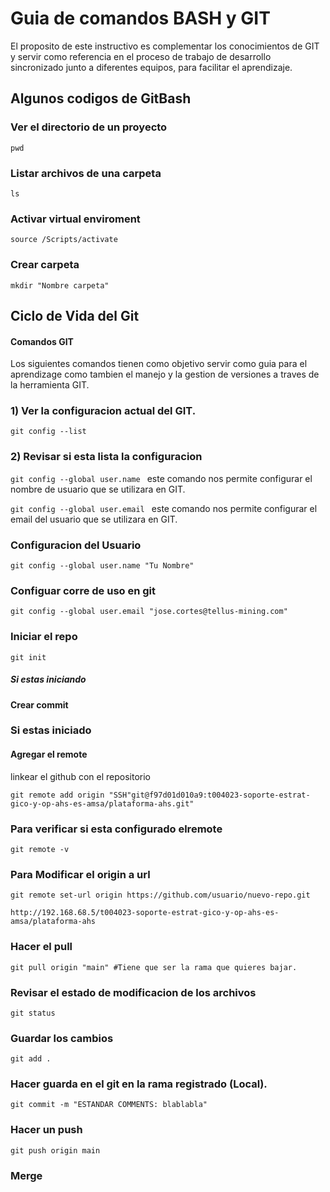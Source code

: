 # Guia de comandos BASH y GIT
El proposito de este instructivo es complementar los conocimientos de GIT y servir como referencia en el proceso de trabajo de desarrollo sincronizado junto a diferentes equipos, para facilitar el aprendizaje.

## Algunos codigos de GitBash 

### Ver el directorio de un proyecto
`pwd` 

###  Listar archivos de una carpeta
`ls`

### Activar virtual enviroment
`source /Scripts/activate`

### Crear carpeta
`mkdir "Nombre carpeta"` 

## Ciclo de Vida del Git
#### Comandos GIT ####

Los siguientes comandos tienen como objetivo servir como guia para el aprendizage como tambien el manejo y la gestion de versiones a traves de la herramienta GIT.

### 1) Ver la configuracion actual del GIT.
`git config --list`

### 2) Revisar si esta lista la configuracion

`git config --global user.name ` este comando nos permite configurar el nombre de usuario que se utilizara en GIT.

`git config --global user.email ` este comando nos permite configurar el email del usuario que se utilizara en GIT.

### Configuracion del Usuario
`git config --global user.name "Tu Nombre" `

### Configuar corre de uso en git
`git config --global user.email "jose.cortes@tellus-mining.com"`

### Iniciar el repo
`git init`

##### Si estas iniciando
#### Crear commit

### Si estas iniciado
#### Agregar el remote
linkear el github con el repositorio 

`git remote add origin "SSH"git@f97d01d010a9:t004023-soporte-estrat-gico-y-op-ahs-es-amsa/plataforma-ahs.git" `

### Para verificar si esta configurado elremote 
`git remote -v `

### Para Modificar el origin a url
`git remote set-url origin https://github.com/usuario/nuevo-repo.git `

`http://192.168.68.5/t004023-soporte-estrat-gico-y-op-ahs-es-amsa/plataforma-ahs`

### Hacer el pull
`git pull origin "main" #Tiene que ser la rama que quieres bajar.`

### Revisar el estado de modificacion de los archivos
`git status`

### Guardar los cambios
`git add .`

### Hacer guarda en el git en la rama registrado (Local).
`git commit -m "ESTANDAR COMMENTS: blablabla"`

### Hacer un push
`git push origin main`

### Merge

